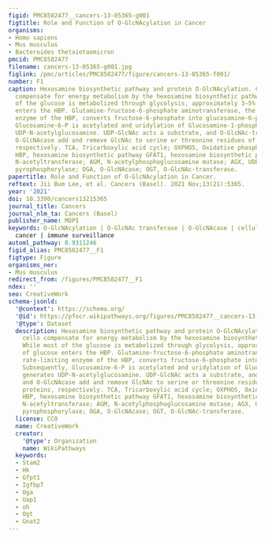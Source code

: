 ```yaml
---
figid: PMC8582477__cancers-13-05365-g001
figtitle: Role and Function of O-GlcNAcylation in Cancer
organisms:
- Homo sapiens
- Mus musculus
- Bacteroides thetaiotaomicron
pmcid: PMC8582477
filename: cancers-13-05365-g001.jpg
figlink: /pmc/articles/PMC8582477/figure/cancers-13-05365-f001/
number: F1
caption: Hexosamine biosynthetic pathway and protein O-GlcNAcylation. Cancer cells
  compensate for energy metabolism by the hexosamine biosynthetic pathway. While most
  of the glucose is metabolized through glycolysis, approximately 3–5% of glucose
  enters the HBP. Glutamine-fructose-6-phosphate aminotransferase, the rate-limiting
  enzyme of the HBP, converts fructose-6-phosphate into glucosamine-6-phosphate. Subsequently,
  Glucosamine-6-P is acetylated and uridylation of Glucosamine-1-phosphate generates
  UDP-N-acetylglucosamine. UDP-GlcNAc acts a substrate, and O-GlcNAc-transferase and
  O-GlcNAcase add and remove GlcNAc to serine or threonine residues of target proteins,
  respectively. TCA, Tricarboxylic acid cycle; OXPHOS, Oxidative phosphorylation;
  HBP, hexosamine biosynthetic pathway GFAT1, hexosamine biosynthetic pathway; GNAT,
  N-acetyltransferase; AGM, N-acetylphosphoglucosamine mutase; AGX, UDP-N-acetylhexosamine
  pyrophosphorylase; OGA, O-GlcNAcase; OGT, O-GlcNAc-transferase.
papertitle: Role and Function of O-GlcNAcylation in Cancer.
reftext: Jii Bum Lee, et al. Cancers (Basel). 2021 Nov;13(21):5365.
year: '2021'
doi: 10.3390/cancers13215365
journal_title: Cancers
journal_nlm_ta: Cancers (Basel)
publisher_name: MDPI
keywords: O-GlcNAcylation | O-GlcNAc transferase | O-GlcNAcase | cellular stress |
  cancer | immune surveillance
automl_pathway: 0.9311246
figid_alias: PMC8582477__F1
figtype: Figure
organisms_ner:
- Mus musculus
redirect_from: /figures/PMC8582477__F1
ndex: ''
seo: CreativeWork
schema-jsonld:
  '@context': https://schema.org/
  '@id': https://pfocr.wikipathways.org/figures/PMC8582477__cancers-13-05365-g001.html
  '@type': Dataset
  description: Hexosamine biosynthetic pathway and protein O-GlcNAcylation. Cancer
    cells compensate for energy metabolism by the hexosamine biosynthetic pathway.
    While most of the glucose is metabolized through glycolysis, approximately 3–5%
    of glucose enters the HBP. Glutamine-fructose-6-phosphate aminotransferase, the
    rate-limiting enzyme of the HBP, converts fructose-6-phosphate into glucosamine-6-phosphate.
    Subsequently, Glucosamine-6-P is acetylated and uridylation of Glucosamine-1-phosphate
    generates UDP-N-acetylglucosamine. UDP-GlcNAc acts a substrate, and O-GlcNAc-transferase
    and O-GlcNAcase add and remove GlcNAc to serine or threonine residues of target
    proteins, respectively. TCA, Tricarboxylic acid cycle; OXPHOS, Oxidative phosphorylation;
    HBP, hexosamine biosynthetic pathway GFAT1, hexosamine biosynthetic pathway; GNAT,
    N-acetyltransferase; AGM, N-acetylphosphoglucosamine mutase; AGX, UDP-N-acetylhexosamine
    pyrophosphorylase; OGA, O-GlcNAcase; OGT, O-GlcNAc-transferase.
  license: CC0
  name: CreativeWork
  creator:
    '@type': Organization
    name: WikiPathways
  keywords:
  - Stam2
  - Hk
  - Gfpt1
  - Igfbp7
  - Oga
  - Uap1
  - oh
  - Ogt
  - Gnat2
---
```


